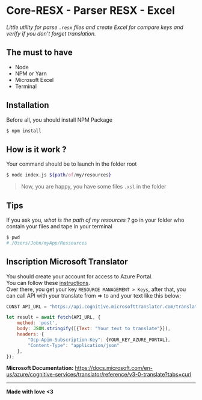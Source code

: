 # Core-RESX - Parser RESX - Excel
_Little utility for parse `.resx` files and create Excel for compare keys and verify if you don't forget translation._ 

## The must to have
- Node
- NPM or Yarn
- Microsoft Excel
- Terminal

## Installation
Before all, you should install NPM Package
```bash
$ npm install
```

## How is it work ?
Your command should be to launch in the folder root
```bash
$ node index.js ${path/of/my/resources}
```
> Now, you are happy, you have some files `.xsl` in the folder

## Tips
If you ask you, _what is the path of my resources ?_ go in your folder who contain your files and tape in your terminal
```bash
$ pwd
# /Users/John/myApp/Ressources
```

## Inscription Microsoft Translator
You should create your account for access to Azure Portal.  
You can follow these [instructions](https://docs.microsoft.com/en-us/azure/cognitive-services/translator/translator-text-how-to-signup).  
Over there, you get your key `RESOURCE MANAGEMENT > Keys`, after that, you can call API with your translate from => to and your text like this below: 
```javascript
CONST API_URL = "https://api.cognitive.microsofttranslator.com/translate?api-version=3.0&from=en&to=fr&to=da";

let result = await fetch(API_URL, {
    method: 'post',
    body: JSON.stringify([{Text: "Your text to translate"}]),
    headers: {
        "Ocp-Apim-Subscription-Key": {YOUR_KEY_AZURE_PORTAL}, 
        "Content-Type": "application/json"
    },
});
```
**Microsoft Documentation:** https://docs.microsoft.com/en-us/azure/cognitive-services/translator/reference/v3-0-translate?tabs=curl

---
**Made with love <3**


